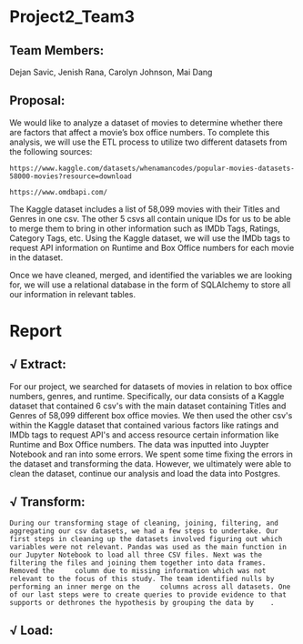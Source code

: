 # Project2_Team3
## Team Members: 
Dejan Savic, Jenish Rana, Carolyn Johnson, Mai Dang 

## Proposal:

We would like to analyze a dataset of movies to determine whether there are factors that affect a movie’s box office numbers. To complete this analysis, we will use the ETL process to utilize two different datasets from the following sources:</br>

    https://www.kaggle.com/datasets/whenamancodes/popular-movies-datasets-58000-movies?resource=download

    https://www.omdbapi.com/

The Kaggle dataset includes a list of 58,099 movies with their Titles and Genres in one csv. The other 5 csvs all contain unique IDs for us to be able to merge them to bring in other information such as IMDb Tags, Ratings, Category Tags, etc. Using the Kaggle dataset, we will use the IMDb tags to request API information on Runtime and Box Office numbers for each movie in the dataset.

Once we have cleaned, merged, and identified the variables we are looking for, we will use a relational database in the form of SQLAlchemy to store all our information in relevant tables.

# Report

## √ Extract: 
   For our project, we searched for datasets of movies in relation to box office numbers, genres, and runtime. Specifically, our data consists of a Kaggle  dataset that contained 6 csv's with the main dataset containing Titles and Genres of 58,099 different box office movies. We then used the other csv's within the Kaggle dataset that contained various factors like ratings and IMDb tags to request API's and access resource certain information like Runtime and Box Office numbers. The data was inputted into Juypter Notebook and ran into some errors. We spent some time fixing the errors in the dataset and transforming the data. However, we ultimately were able to clean the dataset, continue our analysis and load the data into Postgres.

## √ Transform: 
    During our transforming stage of cleaning, joining, filtering, and aggregating our csv datasets, we had a few steps to undertake. Our first steps in cleaning up the datasets involved figuring out which variables were not relevant. Pandas was used as the main function in our Jupyter Notebook to load all three CSV files. Next was the filtering the files and joining them together into data frames. Removed the     column due to missing information which was not relevant to the focus of this study. The team identified nulls by performing an inner merge on the     columns across all datasets. One of our last steps were to create queries to provide evidence to that supports or dethrones the hypothesis by grouping the data by    . 
    
## √ Load: 
